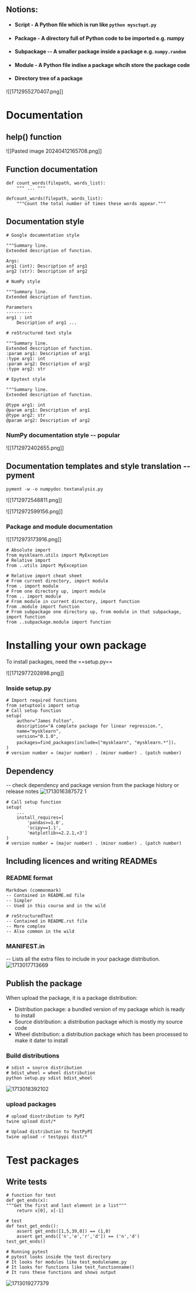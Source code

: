 ## Notions:
- #### Script - A Python file which is run like `python mysctupt.py`
- #### Package - A directory full of Python code to be imported e.g. numpy
- #### Subpackage -- A smaller package inside a package e.g. `numpy.random`
- #### Module - A Python file indise a package whcih store the package code 
- #### Directory tree of a package
![[1712955270407.png]]

# Documentation  

## help() function

![[Pasted image 20240412165708.png]]

## Function documentation
```
def count_words(filepath, words_list):
	""" ... """

defcount_words(filepath, words_list):
	"""Count the total number of times these words appear."""
```


## Documentation style

```
# Google documentation style

"""Summary line.
Extended description of function.

Args: 
arg1 (int): Description of arg1 
arg2 (str): Description of arg2
```

```
# NumPy style

"""Summary line. 
Extended description of function. 

Parameters 
---------- 
arg1 : int 
	Description of arg1 ...
```

```
# reStructured text style

"""Summary line. 
Extended description of function. 
:param arg1: Description of arg1 
:type arg1: int 
:param arg2: Description of arg2 
:type arg2: str
```

```
# Epytext style

"""Summary line. 
Extended description of function. 

@type arg1: int 
@param arg1: Description of arg1 
@type arg2: str 
@param arg2: Description of arg2
```

### NumPy documentation style -- popular 
![[1712972402655.png]]

## Documentation templates and style translation -- pyment 
```
pyment -w -o numpydoc textanalysis.py
```

![[1712972548811.png]]

![[1712972599156.png]]

### Package and module documentation 
![[1712973173916.png]]

```
# Absolute import
from mysklearn.utils import MyException
# Relative import
from ..utils import MyException

# Relative import cheat sheet
# From current directory, import module
from . import module
# From one directory up, import module
from .. import module
# From module in current directory, import function
from .module import function
# From subpackage one directory up, from module in that subpackage, import function
from ..subpackage.module import function
```

#  Installing your own package

To install packages, need the ==setup.py==

![[1712977202898.png]]

### Inside setup.py
```
# Import required functions
from setuptools import setup
# Call setup function
setup( 
	author="James Fulton", 
	description="A complete package for linear regression.", 
	name="mysklearn", 
	version="0.1.0",
	packages=find_packages(include=["mysklearn", "mysklearn.*"])，
)
# version number = (major number) . (minor number) . (patch number)
```
## Dependency
-- check dependency and package version from the package history or release notes
![1713016387572 1](https://github.com/Alvis-Jiang/Notes-of-Python-ML-and-AI/assets/64271338/fd6cfa20-1d5b-497d-a04e-41906bb3a10d)
```
# Call setup function
setup( 
	...
	install_requires=[
		'pandas>=1.0', 
		'scipy==1.1', 
		'matplotlib>=2.2.1,<3']
)
# version number = (major number) . (minor number) . (patch number)
```
##  Including licences and writing READMEs
### README format
```
Markdown (commonmark)
-- Contained in README.md file
-- Simpler
-- Used in this course and in the wild

# reStructuredText
-- Contained in README.rst file
-- More complex
-- Also common in the wild
```

### MANIFEST.in
-- Lists all the extra files to include in your package distribution.
![1713017713669](https://github.com/Alvis-Jiang/Notes-of-Python-ML-and-AI/assets/64271338/9c47ba6a-0b9f-4bac-8055-c141cf4310ec)

## Publish the package
When upload the package, it is a package distribution:
* Distribution package: a bundled version of my package which is ready to install
* Source distribution: a distribution package which is mostly my source code
* Wheel distribution: a distribution package which has been processed to make it dater to install

### Build distributions
```
# sdist = source distribution
# bdist_wheel = wheel distribution
python setup.py sdist bdist_wheel
```
![1713018392102](https://github.com/Alvis-Jiang/Notes-of-Python-ML-and-AI/assets/64271338/8dac7b66-b772-4473-94cc-bb277d38d1de)

### upload packages

```
# upload diostribution to PyPI
twine upload dist/*

# Upload distribution to TestPyPI
twine upload -r testpypi dist/*
```

# Test packages
## Write tests

```
# function for test
def get_ends(x):
"""Get the first and last element in a list"""
	return x[0], x[-1]

# test
def test_get_ends():
	assert get_ends([1,5,39,0]) == (1,0)
	assert get_ends(['n','e','r','d']) == ('n','d')
test_get_ends()

# Running pytest 
# pytest looks inside the test directory
# It looks for modules like test_modulename.py
# It looks for functions like test_functionname()
# It runs these functions and shows output
```
![1713019277379](https://github.com/Alvis-Jiang/Notes-of-Python-ML-and-AI/assets/64271338/6f885005-3a60-4d99-82fc-f081095c3345)


